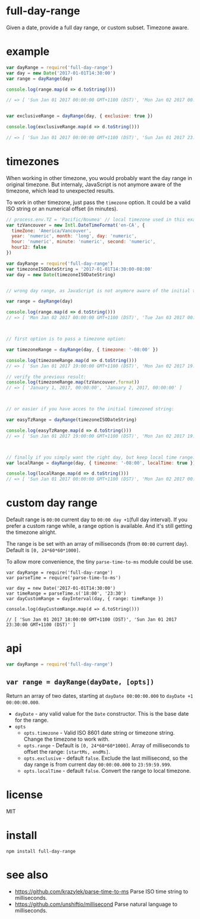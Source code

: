 # full-day-range

Given a date, provide a full day range, or custom subset. Timezone aware.

# example

``` js
var dayRange = require('full-day-range')
var day = new Date('2017-01-01T14:30:00')
var range = dayRange(day)

console.log(range.map(d => d.toString()))

// => [ 'Sun Jan 01 2017 00:00:00 GMT+1100 (DST)', 'Mon Jan 02 2017 00:00:00 GMT+1100 (DST)' ]


var exclusiveRange = dayRange(day, { exclusive: true })

console.log(exclusiveRange.map(d => d.toString()))

// => [ 'Sun Jan 01 2017 00:00:00 GMT+1100 (DST)', 'Sun Jan 01 2017 23:59:59 GMT+1100 (DST)' ]
```


# timezones

When working in other timezone, you would probably want the day range in original timezone. But internaly, JavaScript is not anymore aware of the timezone, which lead to unexpected results.

To work in other timezone, just pass the `timezone` option. It could be a valid ISO string or an numerical offset (in minutes).


``` js
// process.env.TZ = 'Pacific/Noumea' // local timezone used in this example
var tzVancouver = new Intl.DateTimeFormat('en-CA', {
  timeZone: 'America/Vancouver', 
  year: 'numeric', month: 'long', day: 'numeric',
  hour: 'numeric', minute: 'numeric', second: 'numeric',
  hour12: false
})

var dayRange = require('full-day-range')
var timezoneISODateString = '2017-01-01T14:30:00-08:00'
var day = new Date(timezoneISODateString)


// wrong day range, as JavaScript is not anymore aware of the initial timezone:

var range = dayRange(day)

console.log(range.map(d => d.toString())) 
// => [ 'Mon Jan 02 2017 00:00:00 GMT+1100 (DST)', 'Tue Jan 03 2017 00:00:00 GMT+1100 (DST)' ]



// first option is to pass a timezone option:

var timezoneRange = dayRange(day, { timezone: '-08:00' })

console.log(timezoneRange.map(d => d.toString()))
// => [ 'Sun Jan 01 2017 19:00:00 GMT+1100 (DST)', 'Mon Jan 02 2017 19:00:00 GMT+1100 (DST)' ]

// verify the previous result:
console.log(timezoneRange.map(tzVancouver.format))
// => [ 'January 1, 2017, 00:00:00', 'January 2, 2017, 00:00:00' ]



// or easier if you have acces to the initial timezoned string:

var easyTzRange = dayRange(timezoneISODateString) 

console.log(easyTzRange.map(d => d.toString()))
// => [ 'Sun Jan 01 2017 19:00:00 GMT+1100 (DST)', 'Mon Jan 02 2017 19:00:00 GMT+1100 (DST)' ]



// finally if you simply want the right day, but keep local time range:
var localRange = dayRange(day, { timezone: '-08:00', localTime: true })

console.log(localRange.map(d => d.toString()))
// => [ 'Sun Jan 01 2017 00:00:00 GMT+1100 (DST)', 'Mon Jan 02 2017 00:00:00 GMT+1100 (DST)' ]
```


# custom day range

Default range is `00:00` current day to `00:00 day +1`(full day interval). If you prefer a custom range while, a range option is available. And it's still getting the timezone alright.

The range is be set with an array of milliseconds (from `00:00` current day). Default is `[0, 24*60*60*1000]`.

To allow more convenience, the tiny `parse-time-to-ms` module could be use.

```
var dayRange = require('full-day-range')
var parseTime = require('parse-time-to-ms')

var day = new Date('2017-01-01T14:30:00')
var timeRange = parseTime.s('18:00', '23:30')
var dayCustomRange = dayInterval(day, { range: timeRange })

console.log(dayCustomRange.map(d => d.toString()))

// [ 'Sun Jan 01 2017 18:00:00 GMT+1100 (DST)', 'Sun Jan 01 2017 23:30:00 GMT+1100 (DST)' ]
```



# api

```js
var dayRange = require('full-day-range')
```

## `var range = dayRange(dayDate, [opts])`

Return an array of two dates, starting at `dayDate 00:00:00.000` to `dayDate +1 00:00:00.000`.

* `dayDate` - any valid value for the `Date` constructor. This is the base date for the range.
* `opts` 
  * `opts.timezone` - Valid ISO 8601 date string or timezone string. Change the timezone to work with. 
  * `opts.range` - Default is `[0, 24*60*60*1000]`. Array of milliseconds to offset the range: `[startMs, endMs]`.
  * `opts.exclusive` - default `false`. Exclude the last millisecond, so the day range is from current day `00:00:00.000` to `23:59:59.999`.
  * `opts.localTime` - default `false`. Convert the range to local timezone.


# license

MIT


# install

```
npm install full-day-range
```


# see also

- https://github.com/krazylek/parse-time-to-ms Parse ISO time string to milliseconds.
- https://github.com/unshiftio/millisecond Parse natural language to milliseconds.

